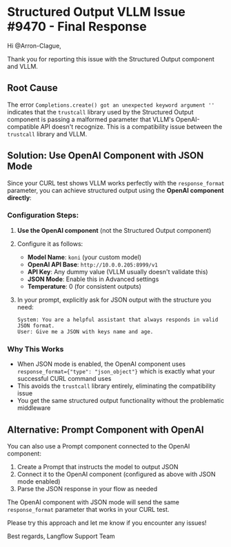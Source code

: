 # Structured Output VLLM Issue #9470 - Final Response

Hi @Arron-Clague,

Thank you for reporting this issue with the Structured Output component and VLLM.

## Root Cause

The error `Completions.create() got an unexpected keyword argument ''` indicates that the `trustcall` library used by the Structured Output component is passing a malformed parameter that VLLM's OpenAI-compatible API doesn't recognize. This is a compatibility issue between the `trustcall` library and VLLM.

## Solution: Use OpenAI Component with JSON Mode

Since your CURL test shows VLLM works perfectly with the `response_format` parameter, you can achieve structured output using the **OpenAI component directly**:

### Configuration Steps:

1. **Use the OpenAI component** (not the Structured Output component)
2. Configure it as follows:
   - **Model Name**: `koni` (your custom model)
   - **OpenAI API Base**: `http://10.0.0.205:8999/v1`
   - **API Key**: Any dummy value (VLLM usually doesn't validate this)
   - **JSON Mode**: Enable this in Advanced settings
   - **Temperature**: 0 (for consistent outputs)

3. In your prompt, explicitly ask for JSON output with the structure you need:
   ```
   System: You are a helpful assistant that always responds in valid JSON format.
   User: Give me a JSON with keys name and age.
   ```

### Why This Works

- When JSON mode is enabled, the OpenAI component uses `response_format={"type": "json_object"}` which is exactly what your successful CURL command uses
- This avoids the `trustcall` library entirely, eliminating the compatibility issue
- You get the same structured output functionality without the problematic middleware

## Alternative: Prompt Component with OpenAI

You can also use a Prompt component connected to the OpenAI component:
1. Create a Prompt that instructs the model to output JSON
2. Connect it to the OpenAI component (configured as above with JSON mode enabled)
3. Parse the JSON response in your flow as needed

The OpenAI component with JSON mode will send the same `response_format` parameter that works in your CURL test.

Please try this approach and let me know if you encounter any issues!

Best regards,
Langflow Support Team